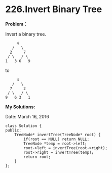 # 226.Invert Binary Tree

**Problem：**

Invert a binary tree.

         4
       /   \
      2     7
     / \   / \
    1   3 6   9

to

         4
       /   \
      7     2
     / \   / \
    9   6 3   1


**My Solutions:**

Date: March 16, 2016

    class Solution {
    public:
        TreeNode* invertTree(TreeNode* root) {
            if(root == NULL) return NULL;
            TreeNode *temp = root->left;
            root->left = invertTree(root->right);
            root->right = invertTree(temp);
            return root;
        }
    };
